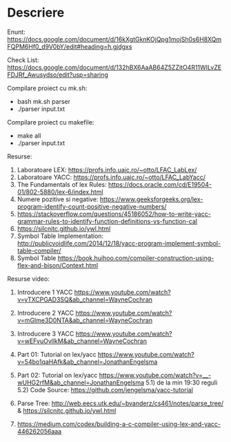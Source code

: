 # Descriere
Enunt: https://docs.google.com/document/d/16kXgtGknKOjQpg1mojSh0s6H8XQmFQPM6Hf0_d9V0bY/edit#heading=h.gjdgxs

Check List: https://docs.google.com/document/d/132hBX6AaAB64Z5ZZitO4R11WILvZEFDJRf_Awusydso/edit?usp=sharing

Compilare proiect cu mk.sh: 
- bash mk.sh parser
- ./parser input.txt

Compilare proiect cu makefile:
- make all
- ./parser input.txt



Resurse:

1) Laboratoare LEX: https://profs.info.uaic.ro/~otto/LFAC_LabLex/
2) Laboratoare YACC: https://profs.info.uaic.ro/~otto/LFAC_LabYacc/
3) The Fundamentals of lex Rules: https://docs.oracle.com/cd/E19504-01/802-5880/lex-6/index.html
4) Numere pozitive si negative: https://www.geeksforgeeks.org/lex-program-identify-count-positive-negative-numbers/
5) https://stackoverflow.com/questions/45186052/how-to-write-yacc-grammar-rules-to-identify-function-definitions-vs-function-cal
6) https://silcnitc.github.io/ywl.html
7) Symbol Table Implementation: http://publicvoidlife.com/2014/12/18/yacc-program-implement-symbol-table-compiler/
8) Symbol Table https://book.huihoo.com/compiler-construction-using-flex-and-bison/Context.html

Resurse video:
1) Introducere 1 YACC https://www.youtube.com/watch?v=yTXCPGAD3SQ&ab_channel=WayneCochran
2) Introducere 2 YACC https://www.youtube.com/watch?v=mGIme3D0NTA&ab_channel=WayneCochran
3) Introducere 3 YACC https://www.youtube.com/watch?v=wEFvuOvllkM&ab_channel=WayneCochran

4) Part 01: Tutorial on lex/yacc https://www.youtube.com/watch?v=54bo1qaHAfk&ab_channel=JonathanEngelsma
5) Part 02: Tutorial on lex/yacc https://www.youtube.com/watch?v=__-wUHG2rfM&ab_channel=JonathanEngelsma
5.1) de la min 19:30 reguli 
5.2) Code Source: https://github.com/jengelsma/yacc-tutorial
6) Parse Tree: http://web.eecs.utk.edu/~bvanderz/cs461/notes/parse_tree/ & https://silcnitc.github.io/ywl.html
7) https://medium.com/codex/building-a-c-compiler-using-lex-and-yacc-446262056aaa
